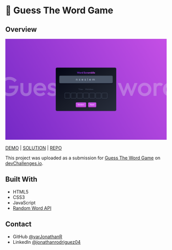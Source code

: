 # 🎲 Guess The Word Game

## Overview

![Guess The Word Game Preview](https://github.com/varJonathanR/word-scramble/blob/main/src/assets/word-scramble_preview.png)

[DEMO](https://word-scramble-varjonathanr.netlify.app/) | [SOLUTION](https://devchallenges.io/solution/3411) | [REPO](https://github.com/varJonathanR/word-scramble)

This project was uploaded as a submission for [Guess The Word Game](https://devchallenges.io/challenge/38) on [devChallenges.io](https://devchallenges.io/).

## Built With

- HTML5
- CSS3
- JavaScript
- [Random Word API](https://random-word-api.herokuapp.com/home)

## Contact

- GitHub [@varJonathanR](https://github.com/varJonathanR)
- LinkedIn [@jonathanrodriguez04](https://www.linkedin.com/in/jonathanrodriguez04)